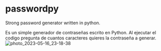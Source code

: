 # passwordpy
Strong password generator written in python.

Es un simple generador de contraseñas escrito en Python. Al ejecutar el codigo pregunta de cuantos caracteres quieres la contraseña a generar.
![photo_2023-05-16_23-18-38](https://github.com/Desertlet/passwordpy/assets/133836767/52457b61-157d-41f6-9a2e-5baab0bc40b0)
